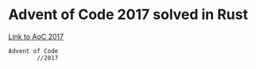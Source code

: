 # Advent of Code 2017 solved in Rust

[Link to AoC 2017](https://adventofcode.com/2017)

```
Advent of Code
        //2017
```
